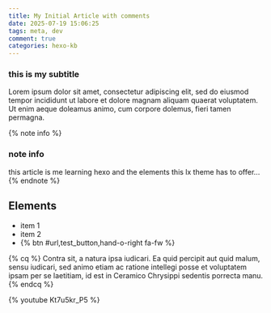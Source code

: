 ```yaml
---
title: My Initial Article with comments
date: 2025-07-19 15:06:25
tags: meta, dev
comment: true
categories: hexo-kb
---
```


### this is my subtitle

Lorem ipsum dolor sit amet, consectetur adipiscing elit, sed do eiusmod tempor incididunt ut labore et dolore magnam aliquam quaerat voluptatem. Ut enim aeque doleamus animo, cum corpore dolemus, fieri tamen permagna.

{% note info %}

### note info

this article is me learning hexo and the elements this lx theme has to offer...
{% endnote %}

## Elements

- item 1
- item 2
- {% btn #url,test_button,hand-o-right fa-fw %}

{% cq %}
Contra sit, a natura ipsa iudicari. Ea quid percipit aut quid malum, sensu iudicari, sed animo etiam ac ratione intellegi posse et voluptatem ipsam per se laetitiam, id est in Ceramico Chrysippi sedentis porrecta manu.
{% endcq %}

{% youtube Kt7u5kr_P5 %}
